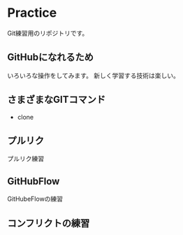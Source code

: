 # Practice
Git練習用のリポジトリです。

## GitHubになれるため
いろいろな操作をしてみます。
新しく学習する技術は楽しい。

## さまざまなGITコマンド
* clone

## プルリク
プルリク練習

## GitHubFlow
GitHubeFlowの練習

## コンフリクトの練習
